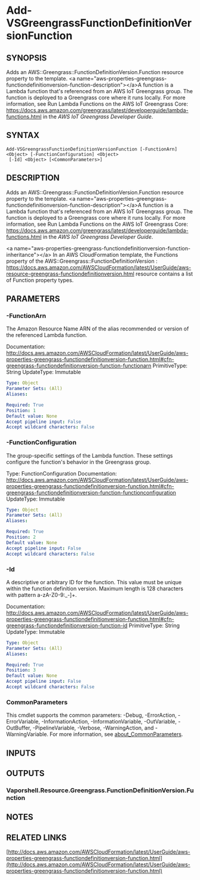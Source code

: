 # Add-VSGreengrassFunctionDefinitionVersionFunction

## SYNOPSIS
Adds an AWS::Greengrass::FunctionDefinitionVersion.Function resource property to the template.
\<a name="aws-properties-greengrass-functiondefinitionversion-function-description"\>\</a\>A function is a Lambda function that's referenced from an AWS IoT Greengrass group.
The function is deployed to a Greengrass core where it runs locally.
For more information, see Run Lambda Functions on the AWS IoT Greengrass Core: https://docs.aws.amazon.com/greengrass/latest/developerguide/lambda-functions.html in the *AWS IoT Greengrass Developer Guide*.

## SYNTAX

```
Add-VSGreengrassFunctionDefinitionVersionFunction [-FunctionArn] <Object> [-FunctionConfiguration] <Object>
 [-Id] <Object> [<CommonParameters>]
```

## DESCRIPTION
Adds an AWS::Greengrass::FunctionDefinitionVersion.Function resource property to the template.
\<a name="aws-properties-greengrass-functiondefinitionversion-function-description"\>\</a\>A function is a Lambda function that's referenced from an AWS IoT Greengrass group.
The function is deployed to a Greengrass core where it runs locally.
For more information, see Run Lambda Functions on the AWS IoT Greengrass Core: https://docs.aws.amazon.com/greengrass/latest/developerguide/lambda-functions.html in the *AWS IoT Greengrass Developer Guide*.

\<a name="aws-properties-greengrass-functiondefinitionversion-function-inheritance"\>\</a\> In an AWS CloudFormation template, the Functions property of the  AWS::Greengrass::FunctionDefinitionVersion : https://docs.aws.amazon.com/AWSCloudFormation/latest/UserGuide/aws-resource-greengrass-functiondefinitionversion.html resource contains a list of Function property types.

## PARAMETERS

### -FunctionArn
The Amazon Resource Name ARN of the alias recommended or version of the referenced Lambda function.

Documentation: http://docs.aws.amazon.com/AWSCloudFormation/latest/UserGuide/aws-properties-greengrass-functiondefinitionversion-function.html#cfn-greengrass-functiondefinitionversion-function-functionarn
PrimitiveType: String
UpdateType: Immutable

```yaml
Type: Object
Parameter Sets: (All)
Aliases:

Required: True
Position: 1
Default value: None
Accept pipeline input: False
Accept wildcard characters: False
```

### -FunctionConfiguration
The group-specific settings of the Lambda function.
These settings configure the function's behavior in the Greengrass group.

Type: FunctionConfiguration
Documentation: http://docs.aws.amazon.com/AWSCloudFormation/latest/UserGuide/aws-properties-greengrass-functiondefinitionversion-function.html#cfn-greengrass-functiondefinitionversion-function-functionconfiguration
UpdateType: Immutable

```yaml
Type: Object
Parameter Sets: (All)
Aliases:

Required: True
Position: 2
Default value: None
Accept pipeline input: False
Accept wildcard characters: False
```

### -Id
A descriptive or arbitrary ID for the function.
This value must be unique within the function definition version.
Maximum length is 128 characters with pattern a-zA-Z0-9:_-\]+.

Documentation: http://docs.aws.amazon.com/AWSCloudFormation/latest/UserGuide/aws-properties-greengrass-functiondefinitionversion-function.html#cfn-greengrass-functiondefinitionversion-function-id
PrimitiveType: String
UpdateType: Immutable

```yaml
Type: Object
Parameter Sets: (All)
Aliases:

Required: True
Position: 3
Default value: None
Accept pipeline input: False
Accept wildcard characters: False
```

### CommonParameters
This cmdlet supports the common parameters: -Debug, -ErrorAction, -ErrorVariable, -InformationAction, -InformationVariable, -OutVariable, -OutBuffer, -PipelineVariable, -Verbose, -WarningAction, and -WarningVariable. For more information, see [about_CommonParameters](http://go.microsoft.com/fwlink/?LinkID=113216).

## INPUTS

## OUTPUTS

### Vaporshell.Resource.Greengrass.FunctionDefinitionVersion.Function
## NOTES

## RELATED LINKS

[http://docs.aws.amazon.com/AWSCloudFormation/latest/UserGuide/aws-properties-greengrass-functiondefinitionversion-function.html](http://docs.aws.amazon.com/AWSCloudFormation/latest/UserGuide/aws-properties-greengrass-functiondefinitionversion-function.html)

